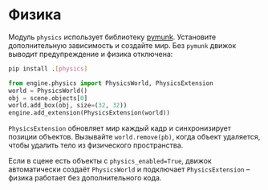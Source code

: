 # Физика

Модуль `physics` использует библиотеку [pymunk](https://www.pymunk.org/).
Установите дополнительную зависимость и создайте мир. Без `pymunk` движок выводит предупреждение и физика отключена:

```bash
pip install .[physics]
```

```python
from engine.physics import PhysicsWorld, PhysicsExtension
world = PhysicsWorld()
obj = scene.objects[0]
world.add_box(obj, size=(32, 32))
engine.add_extension(PhysicsExtension(world))
```

`PhysicsExtension` обновляет мир каждый кадр и синхронизирует позиции объектов.
Вызывайте `world.remove(pb)`, когда объект удаляется, чтобы удалить тело из
физического пространства.

Если в сцене есть объекты с ``physics_enabled=True``, движок автоматически
создаёт ``PhysicsWorld`` и подключает ``PhysicsExtension`` – физика работает
без дополнительного кода.
